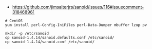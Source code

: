 * https://github.com/jimsalterjrs/sanoid/issues/116#issuecomment-318468961

```shell
# CentOS
yum install perl-Config-IniFiles perl-Data-Dumper mbuffer lzop pv

mkdir -p /etc/sanoid
cp sanoid-1.4.14/sanoid.defaults.conf /etc/sanoid/
cp sanoid-1.4.14/sanoid.conf /etc/sanoid/
```
